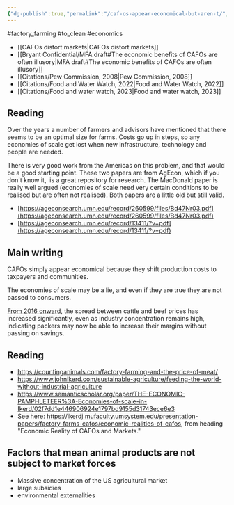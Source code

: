 ```yaml
---
{"dg-publish":true,"permalink":"/caf-os-appear-economical-but-aren-t/","tags":["factory_farming","economics"],"created":"2024-04-24T16:52:25.000+01:00","updated":"2025-10-10T23:52:37.315+01:00"}
---
```


#factory_farming  #to_clean  #economics

- [[CAFOs distort markets\|CAFOs distort markets]]
- [[Bryant Confidential/MFA draft#The economic benefits of CAFOs are often illusory\|MFA draft#The economic benefits of CAFOs are often illusory]]
- [[Citations/Pew Commission, 2008\|Pew Commission, 2008]]
- [[Citations/Food and Water Watch, 2022\|Food and Water Watch, 2022]]
- [[Citations/Food and water watch, 2023\|Food and water watch, 2023]]

## Reading
Over the years a number of farmers and advisors have mentioned that there seems to be an optimal size for farms. Costs go up in steps, so any economies of scale get lost when new infrastructure, technology and people are needed.

There is very good work from the Americas on this problem, and that would be a good starting point. These two papers are from AgEcon, which if you don't know it,  is a great repository for research. The MacDonald paper is really well argued (economies of scale need very certain conditions to be realised but are often not realised). Both papers are a little old but still valid.

- [https://ageconsearch.umn.edu/record/260599/files/Bd47Nr03.pdf](https://ageconsearch.umn.edu/record/260599/files/Bd47Nr03.pdf)
- [https://ageconsearch.umn.edu/record/13411/?v=pdf](https://ageconsearch.umn.edu/record/13411/?v=pdf)

## Main writing
CAFOs simply appear economical because they shift production costs to taxpayers and communities.

The economies of scale may be a lie, and even if they are true they are not passed to consumers.

[From 2016 onward](https://www.ers.usda.gov/amber-waves/2024/january/concentration-in-u-s-meatpacking-industry-and-how-it-affects-competition-and-cattle-prices/), the spread between cattle and beef prices has increased significantly, even as industry concentration remains high, indicating packers may now be able to increase their margins without passing on savings.
## Reading
- https://countinganimals.com/factory-farming-and-the-price-of-meat/
- https://www.johnikerd.com/sustainable-agriculture/feeding-the-world-without-industrial-agriculture
- https://www.semanticscholar.org/paper/THE-ECONOMIC-PAMPHLETEER%3A-Economies-of-scale-in-Ikerd/02f7dd1e446906924e1797bd9155d31743ece6e3
- See here: https://ikerdj.mufaculty.umsystem.edu/presentation-papers/factory-farms-cafos/economic-realities-of-cafos, from heading "Economic Reality of CAFOs and Markets."

## Factors that mean animal products are not subject to market forces
- Massive concentration of the US agricultural market
- large subsidies
- environmental externalities
